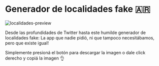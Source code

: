 # Generador de localidades fake 🇦🇷

![localidades-preview](https://user-images.githubusercontent.com/11776905/195868904-4132769d-4641-4cb6-aa3f-7c1817b57638.gif)

Desde las profundidades de Twitter hasta este humilde generador de localidades fake: La app que nadie pidió, ni que tampoco necesitábamos, pero que existe igual!

Simplemente presioná el botón para descargar la imagen o dale click derecho y copiá la imagen 👌
